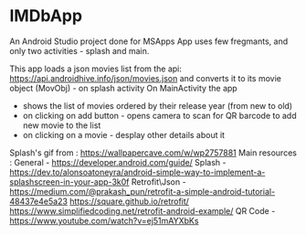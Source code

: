 # IMDbApp
An Android Studio project done for MSApps
App uses few fregmants, and only two activities - splash and main.

This app loads a json movies list from the api: https://api.androidhive.info/json/movies.json
and converts it to its movie object (MovObj) - on splash activity
On MainActivity the app
- shows the list of movies ordered by their release year (from new to old)
- on clicking on add button - opens camera to scan for QR barcode to add new movie to the list
- on clicking on a movie - desplay other details about it

Splash's gif from : https://wallpapercave.com/w/wp2757881
Main resources :
General - https://developer.android.com/guide/
Splash - https://dev.to/alonsoatoneyra/android-simple-way-to-implement-a-splashscreen-in-your-app-3k0f
Retrofit\Json - 
https://medium.com/@prakash_pun/retrofit-a-simple-android-tutorial-48437e4e5a23
https://square.github.io/retrofit/
https://www.simplifiedcoding.net/retrofit-android-example/
QR Code - https://www.youtube.com/watch?v=ej51mAYXbKs

